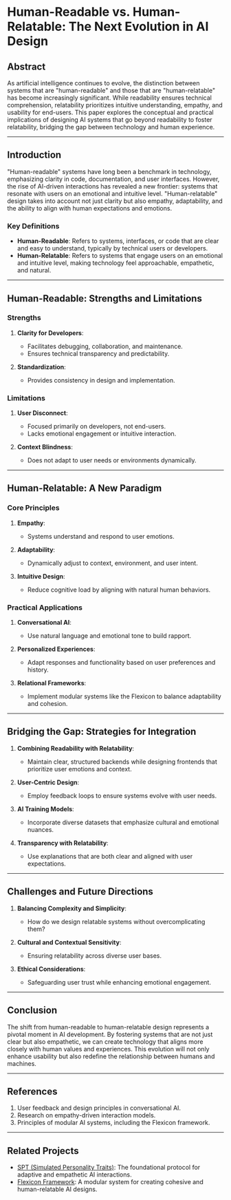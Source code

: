 
# Human-Readable vs. Human-Relatable: The Next Evolution in AI Design

## Abstract
As artificial intelligence continues to evolve, the distinction between systems that are "human-readable" and those that are "human-relatable" has become increasingly significant. While readability ensures technical comprehension, relatability prioritizes intuitive understanding, empathy, and usability for end-users. This paper explores the conceptual and practical implications of designing AI systems that go beyond readability to foster relatability, bridging the gap between technology and human experience.

---

## Introduction
"Human-readable" systems have long been a benchmark in technology, emphasizing clarity in code, documentation, and user interfaces. However, the rise of AI-driven interactions has revealed a new frontier: systems that resonate with users on an emotional and intuitive level. "Human-relatable" design takes into account not just clarity but also empathy, adaptability, and the ability to align with human expectations and emotions.

### Key Definitions
- **Human-Readable**: Refers to systems, interfaces, or code that are clear and easy to understand, typically by technical users or developers.
- **Human-Relatable**: Refers to systems that engage users on an emotional and intuitive level, making technology feel approachable, empathetic, and natural.

---

## Human-Readable: Strengths and Limitations

### Strengths
1. **Clarity for Developers**:
   - Facilitates debugging, collaboration, and maintenance.
   - Ensures technical transparency and predictability.

2. **Standardization**:
   - Provides consistency in design and implementation.

### Limitations
1. **User Disconnect**:
   - Focused primarily on developers, not end-users.
   - Lacks emotional engagement or intuitive interaction.

2. **Context Blindness**:
   - Does not adapt to user needs or environments dynamically.

---

## Human-Relatable: A New Paradigm

### Core Principles
1. **Empathy**:
   - Systems understand and respond to user emotions.

2. **Adaptability**:
   - Dynamically adjust to context, environment, and user intent.

3. **Intuitive Design**:
   - Reduce cognitive load by aligning with natural human behaviors.

### Practical Applications
1. **Conversational AI**:
   - Use natural language and emotional tone to build rapport.

2. **Personalized Experiences**:
   - Adapt responses and functionality based on user preferences and history.

3. **Relational Frameworks**:
   - Implement modular systems like the Flexicon to balance adaptability and cohesion.

---

## Bridging the Gap: Strategies for Integration

1. **Combining Readability with Relatability**:
   - Maintain clear, structured backends while designing frontends that prioritize user emotions and context.

2. **User-Centric Design**:
   - Employ feedback loops to ensure systems evolve with user needs.

3. **AI Training Models**:
   - Incorporate diverse datasets that emphasize cultural and emotional nuances.

4. **Transparency with Relatability**:
   - Use explanations that are both clear and aligned with user expectations.

---

## Challenges and Future Directions

1. **Balancing Complexity and Simplicity**:
   - How do we design relatable systems without overcomplicating them?

2. **Cultural and Contextual Sensitivity**:
   - Ensuring relatability across diverse user bases.

3. **Ethical Considerations**:
   - Safeguarding user trust while enhancing emotional engagement.

---

## Conclusion
The shift from human-readable to human-relatable design represents a pivotal moment in AI development. By fostering systems that are not just clear but also empathetic, we can create technology that aligns more closely with human values and experiences. This evolution will not only enhance usability but also redefine the relationship between humans and machines.

---

## References
1. User feedback and design principles in conversational AI.
2. Research on empathy-driven interaction models.
3. Principles of modular AI systems, including the Flexicon framework.

---

## Related Projects
- [SPT (Simulated Personality Traits)](https://github.com/CroMagnonPlan/SPT): The foundational protocol for adaptive and empathetic AI interactions.
- [Flexicon Framework](https://github.com/CroMagnonPlan/Flexicon): A modular system for creating cohesive and human-relatable AI designs.
